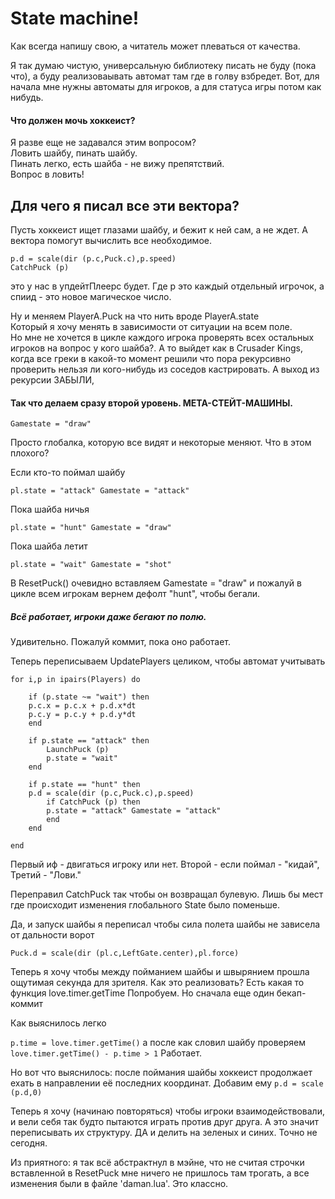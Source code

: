# State machine!

Как всегда напишу  свою, а читатель может плеваться от качества.

Я так думаю чистую, универсальную библиотеку писать не буду (пока что), а буду реализоваывать автомат там где в голву взбредет. Вот, для начала мне нужны автоматы для игроков, а для статуса игры потом как нибудь.

#### Что должен мочь хоккеист?

Я разве еще не задавался этим вопросом?  
Ловить шайбу, пинать шайбу.   
Пинать легко, есть шайба - не вижу препятствий.  
Вопрос в ловить!

## Для чего я писал все эти вектора?

Пусть хоккеист ищет глазами шайбу, и бежит к ней сам, а не ждет.  А вектора помогут вычислить все необходимое.
```
p.d = scale(dir (p.c,Puck.c),p.speed)
CatchPuck (p)
```
это у нас в упдейтПлеерс будет. Где p это каждый отдельный игрочок, а спиид - это новое магическое число.

Ну и меняем PlayerA.Puck на что нить вроде PlayerA.state  
Который я хочу менять в зависимости от ситуации на всем поле.   
Но мне не хочется в цикле каждого игрока проверять всех остальных игроков на вопрос у кого шайба?. А то выйдет как в Crusader Kings, когда все греки в какой-то момент решили что пора рекурсивно проверить нельзя ли кого-нибудь из соседов кастрировать. А выход из рекурсии ЗАБЫЛИ,

#### Так что делаем сразу второй уровень. __МЕТА-СТЕЙТ-МАШИНЫ.__
```
Gamestate = "draw"
```
Просто глобалка, которую все видят и некоторые меняют. Что в этом плохого?

Если кто-то поймал шайбу 
```
pl.state = "attack" Gamestate = "attack"
```
Пока шайба ничья
```
pl.state = "hunt" Gamestate = "draw"
```
Пока шайба летит
```
pl.state = "wait" Gamestate = "shot"
```
В ResetPuck() очевидно вставляем Gamestate = "draw" и пожалуй в цикле всем игрокам вернем дефолт "hunt", чтобы бегали.

##### Всё работает, игроки даже бегают по полю.

Удивительно. Пожалуй коммит, пока оно работает.

Теперь переписываем UpdatePlayers целиком, чтобы автомат учитывать
```
for i,p in ipairs(Players) do
   
    if (p.state ~= "wait") then
    p.c.x = p.c.x + p.d.x*dt
    p.c.y = p.c.y + p.d.y*dt
    end

    if p.state == "attack" then 
        LaunchPuck (p)
        p.state = "wait"
    end

    if p.state == "hunt" then
    p.d = scale(dir (p.c,Puck.c),p.speed)
        if CatchPuck (p) then
        p.state = "attack" Gamestate = "attack"
        end
    end

end
```
 Первый иф - двигаться игроку или нет. Второй - если поймал - "кидай", Третий - "Лови." 

 Переправил CatchPuck так чтобы он возвращал булевую. Лишь бы мест где происходит изменения глобального State было поменьше.


 Да, и запуск шайбы я переписал чтобы сила полета шайбы не зависела от дальности ворот

```
Puck.d = scale(dir (pl.c,LeftGate.center),pl.force)
```

 Теперь я хочу чтобы между пойманием шайбы и швырянием прошла ощутимая секунда для зрителя. Как это реализовать?
Есть какая то функция love.timer.getTime
Попробуем. Но сначала еще один бекап-коммит

Как выяснилось легко

`p.time = love.timer.getTime()`    а после как словил шайбу проверяем `love.timer.getTime() - p.time > 1`
Работает. 

Но вот что выяснилось: после поймания шайбы хоккеист продолжает ехать в направлении её последних координат. Добавим ему  `p.d = scale (p.d,0)`

Теперь я хочу (начинаю повторяться) чтобы игроки взаимодействовали, и вели себя так будто пытаются играть против друг друга. А это значит переписывать их структуру. ДА и делить на зеленых и синих. Точно не сегодня.

Из приятного: я так всё абстрактнул в мэйне, что не считая строчки вставленной в ResetPuck мне ничего не пришлось там трогать, а все изменения были в файле 'daman.lua'. Это классно.